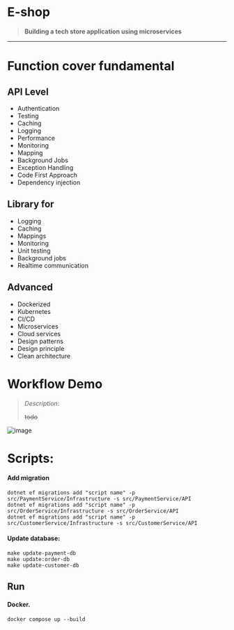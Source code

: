 # E-shop 
> **Building a tech store application using microservices**
****

# Function cover fundamental
## API Level
- Authentication
- Testing
- Caching
- Logging
- Performance
- Monitoring
- Mapping
- Background Jobs
- Exception Handling
- Code First Approach
- Dependency injection

## Library for
- Logging
- Caching
- Mappings
- Monitoring
- Unit testing
- Background jobs
- Realtime communication

## Advanced
- Dockerized
- Kubernetes
- CI/CD
- Microservices
- Cloud services
- Design patterns
- Design principle
- Clean architecture

# Workflow Demo
> _Description_:
> 
> ~~todo~~


![image](https://github.com/luuthuong/e-shop-microservices/assets/86012214/accb66fd-a595-4092-a286-ab5df3316dca)

# Scripts:

#### Add migration
```shell
dotnet ef migrations add "script name" -p src/PaymentService/Infrastructure -s src/PaymentService/API
dotnet ef migrations add "script name" -p src/OrderService/Infrastructure -s src/OrderService/API
dotnet ef migrations add "script name" -p src/CustomerService/Infrastructure -s src/CustomerService/API
```

#### Update database:
```shell
make update-payment-db
make update:order-db
make update-customer-db
```

## Run

#### Docker.
```shell
docker compose up --build
```
